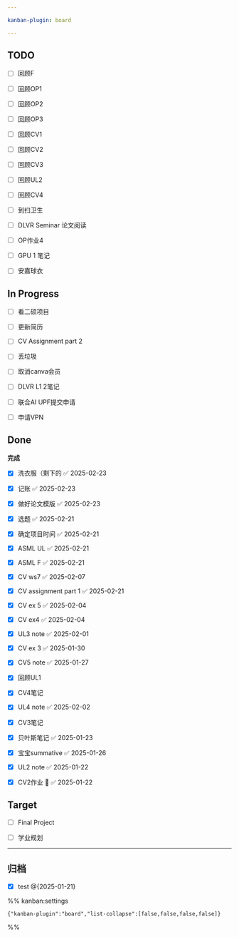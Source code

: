 ```yaml
---

kanban-plugin: board

---
```


## TODO

- [ ] 回顾F
- [ ] 回顾OP1
- [ ] 回顾OP2
- [ ] 回顾OP3
- [ ] 回顾CV1
- [ ] 回顾CV2
- [ ] 回顾CV3
- [ ] 回顾UL2
- [ ] 回顾CV4
- [ ] 到扫卫生
- [ ] DLVR Seminar 论文阅读
- [ ] OP作业4
- [ ] GPU 1 笔记
- [ ] 安嘉球衣


## In Progress

- [ ] 看二硕项目
- [ ] 更新简历
- [ ] CV Assignment part 2
- [ ] 丢垃圾
- [ ] 取消canva会员
- [ ] DLVR L1 2笔记
- [ ] 联合AI UPF提交申请
- [ ] 申请VPN


## Done

**完成**
- [x] 洗衣服（剩下的 ✅ 2025-02-23
- [x] 记账 ✅ 2025-02-23
- [x] 做好论文模版 ✅ 2025-02-23
- [x] 选题 ✅ 2025-02-21
- [x] 确定项目时间 ✅ 2025-02-21
- [x] ASML UL ✅ 2025-02-21
- [x] ASML F ✅ 2025-02-21
- [x] CV ws7 ✅ 2025-02-07
- [x] CV assignment part 1 ✅ 2025-02-21
- [x] CV ex 5 ✅ 2025-02-04
- [x] CV ex4 ✅ 2025-02-04
- [x] UL3 note ✅ 2025-02-01
- [x] CV ex 3 ✅ 2025-01-30
- [x] CV5 note ✅ 2025-01-27
- [x] 回顾UL1
- [x] CV4笔记
- [x] UL4 note ✅ 2025-02-02
- [x] CV3笔记
- [x] 贝叶斯笔记 ✅ 2025-01-23
- [x] 宝宝summative ✅ 2025-01-26
- [x] UL2 note ✅ 2025-01-22
- [x] CV2作业 🔺 ✅ 2025-01-22


## Target

- [ ] Final Project
- [ ] 学业规划


***

## 归档

- [x] test @{2025-01-21}

%% kanban:settings
```
{"kanban-plugin":"board","list-collapse":[false,false,false,false]}
```
%%